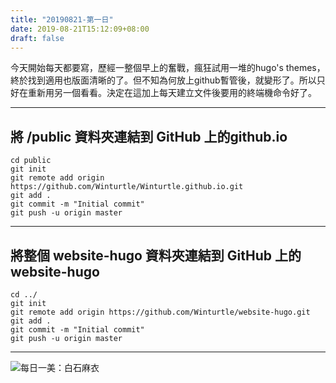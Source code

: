 ```yaml
---
title: "20190821-第一日"
date: 2019-08-21T15:12:09+08:00
draft: false
---
```

今天開始每天都要寫，歷經一整個早上的奮戰，瘋狂試用一堆的hugo's themes，終於找到適用也版面清晰的了。但不知為何放上github暫管後，就變形了。所以只好在重新用另一個看看。決定在這加上每天建立文件後要用的終端機命令好了。

---
## 將 /public 資料夾連結到 GitHub 上的github.io
```
cd public
git init
git remote add origin https://github.com/Winturtle/Winturtle.github.io.git
git add .
git commit -m "Initial commit"
git push -u origin master
```

---
## 將整個 website-hugo 資料夾連結到 GitHub 上的 website-hugo
```
cd ../
git init
git remote add origin https://github.com/Winturtle/website-hugo.git
git add .
git commit -m "Initial commit"
git push -u origin master
```

---
![每日一美：白石麻衣](https://github.com/Winturtle/Winturtle.github.io/tree/master/images/20190821.jpg)
